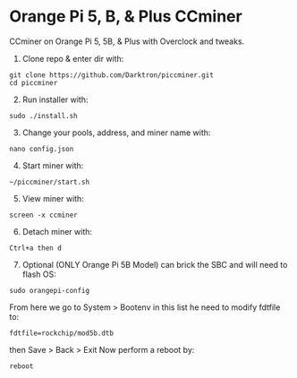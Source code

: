 # Orange Pi 5, B, & Plus CCminer
CCminer on Orange Pi 5, 5B, &amp; Plus with Overclock and tweaks.
1. Clone repo & enter dir with:
```
git clone https://github.com/Darktron/piccminer.git
cd piccminer
```

2. Run installer with:
```
sudo ./install.sh
```

3. Change your pools, address, and miner name with:
```
nano config.json
```

4. Start miner with:
```
~/piccminer/start.sh
```

5. View miner with:
```
screen -x ccminer
```

6. Detach miner with:
```
Ctrl+a then d
```

7. Optional (ONLY Orange Pi 5B Model) can brick the SBC and will need to flash OS:
```
sudo orangepi-config
```
From here we go to System > Bootenv
in this list he need to modify fdtfile to:
``` 
fdtfile=rockchip/mod5b.dtb
```
then Save > Back > Exit
Now perform a reboot by:
``` 
reboot
```
